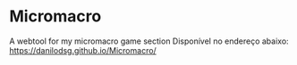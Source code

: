 # Micromacro
A webtool for my micromacro game section
Disponível no endereço abaixo:
https://danilodsg.github.io/Micromacro/
